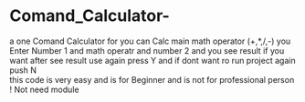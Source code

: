 # Comand_Calculator-
a one Comand Calculator for you can Calc main math operator (+,*,/,-) you Enter Number 1 and math operatr and number 2 and you see result if you want after see result use again press Y and if dont want ro run project again push N  
this code is very easy and is for Beginner and is not for professional person !
Not need module

